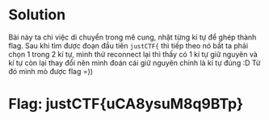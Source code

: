 # Solution
Bài này ta chi việc di chuyển trong mê cung, nhặt từng kí tự để ghép thành flag. Sau khi tìm được đoạn đầu tiên `justCTF{` thì tiếp theo nó bắt ta phải chọn 1 trong 2 kí tự, mình thử reconnect lại thì thấy có 1 kí tự giữ nguyên và kí tự còn lại thay đổi nên mình đoán cái giữ nguyên chính là kí tự đúng :D Từ đó mình mò được flag =))
# Flag: justCTF{uCA8ysuM8q9BTp}